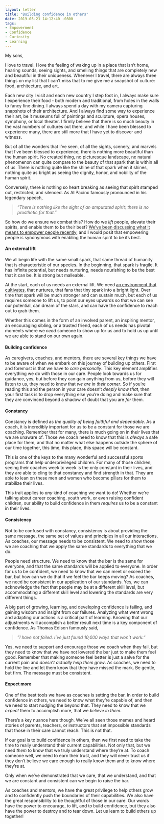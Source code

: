 ```yaml
---
layout: letter
title: "Building confidence in others"
date: 2019-05-21 14:12:40 -0800
tags:
- Empowerment
- Confidence
- Curiosity
- Learning
---
```

My sons,

I love to travel. I love the feeling of waking up in a place that isn’t home, hearing sounds, seeing sights, and smelling things that are completely new and beautiful in their uniqueness. Whenever I travel, there are always three things on my list that I can’t miss that to me give me a snapshot of culture: food, architecture, and art.

Each new city I visit and each new country I step foot in, I always make sure I experience their food - both modern and traditional, from holes in the walls to fancy fine dining. I always spend a day with my camera capturing snapshots of their architecture.  And I always find some way to experience their art, be it museums full of paintings and sculpture, opera houses, symphony, or local theater. I firmly believe that there is so much beauty in the vast numbers of cultures out there, and while I have been blessed to experience many, there are still more that I have yet to discover and witness.

But of all the wonders that I’ve seen, of all the sights, scenery, and marvels that I’ve been blessed to experience, there is nothing more beautiful than the human spirit. No created thing, no picturesque landscape, no natural phenomenon can quite compare to the beauty of that spark that is within all of us. There is nothing quite like the shine of that spark when it shines, nothing quite as bright as seeing the dignity, honor, and nobility of the human spirit.

Conversely, there is nothing so heart breaking as seeing that spirit stamped out, restricted, and silenced. As Al Pacino famously pronounced in his legendary speech,

> *“There is nothing like the sight of an amputated spirit; there is no prosthetic for that.”*

So how do we ensure we combat this? How do we *lift* people, elevate their spirits, and enable them to be their best? [We’ve been discussing what it means to empower people recently](https://blog.samng.me/empowerment-a04ca5a0c696 "https://blog.samng.me/empowerment-a04ca5a0c696"), and I would posit that empowering people is synonymous with enabling the human spirit to be its best.

#### An external lift
We all begin life with the same small spark, that same thread of humanity that is characteristic of our species. In the beginning, that spark is fragile. It has infinite potential, but needs nurturing, needs nourishing to be the best that it can be. It is strong but malleable.

At the start, each of us needs an external lift. We need [an environment that cultivates](https://medium.com/sam-ng/creating-an-empowering-environment-127275ac1a2f), that nurtures, that fans that tiny spark into a bright light. Over time that spark will be much stronger and can sustain much, but each of us requires someone to lift us, to point our eyes upwards so that we can see our potential, can dream of the stars, and can have the confidence to reach out to grab them.

Whether this comes in the form of an involved parent, an inspiring mentor, an encouraging sibling, or a trusted friend, each of us needs has pivotal moments where we *need* someone to show up for us and to hold us up until we are able to stand on our own again.

#### Building confidence
As caregivers, coaches, and mentors, there are several key things we have to be aware of when we embark on this journey of building up others. First and foremost is that we have to *care personally*. This key element amplifies everything we do with those in our care. People look towards us for guidance, yes, but before they can gain anything from us, before they will listen to us, they need to know that *we are in their corner*. So if you’re reading this and the person in your care doesn’t *deeply know that*, then your first task is to drop everything else you’re doing and make sure that they are convinced beyond a shadow of doubt that you are *for* them.

#### Constancy
Constancy is defined as *the quality of being faithful and dependable*. As a coach, it is incredibly important for us to be a constant for those we are coaching. Remember that for many, there is much going on in their lives that we are unaware of. Those we coach need to know that this is *always* a safe place for them, and that no matter what else happens outside the sphere of our time together, this time, this place, this space will be constant.

This is one of the keys to the many wonderful and successful sports programs that help underprivileged children. For many of those children, seeing their coaches week to week is the only constant in their lives, and they are able to cling to that constancy and find strength in that. They are able to lean on these men and women who become pillars for them to stabilize their lives.

This trait applies to *any* kind of coaching we want to do! Whether we’re talking about career coaching, youth work, or even raising confident children, our ability to build confidence in them *requires* us to be a constant in their lives.

#### Consistency
Not to be confused with constancy, consistency is about providing the same message, the same set of values and principles in all our interactions. As coaches, our message needs to be consistent. We need to show those we are coaching that we apply the same standards to everything that we do.

People need structure. We need to know that the bar is the same for everyone, and that the same standards will be applied to everyone. In order for us to be confident, we need to know that we can meet or exceed the bar, but how can we do that if we feel the bar keeps moving? As coaches, we need be consistent in our application of our standards. Yes, we can acknowledge the fact that people may be at a different skill level, but accommodating a different skill level and lowering the standards are very different things.

A big part of growing, learning, and developing confidence is failing, and gaining wisdom and insight from our failures. Analyzing what went wrong and adapting our actions is a critical part of learning. Knowing that our adjustments will accomplish a better result next time is a key component of confidence. As Thomas Edison famously said,

> *”I have not failed. I’ve just found 10,000 ways that won’t work.”*

Yes, we need to support and encourage those we coach when they fail, but they need to know that we have not lowered the bar just to make them feel good. Remember that making someone feel better is just a salve for the current pain and *doesn’t actually help them grow*. As coaches, we need to hold the line and let them know that they have missed the mark. Be gentle, but firm. The message must be consistent.

#### Expect more
One of the best tools we have as coaches is setting the bar. In order to build confidence in others, we need to know what they’re capable of, and then we need to start nudging the beyond that. They need to know that we *expect* them to accomplish more, that we *believe in them*.

There’s a key nuance here though. We’ve all seen those memes and heard stories of parents, teachers, or instructors that set impossible standards that those in their care cannot reach. This is not that.

If our goal is to build confidence in others, then we first need to take the time to really understand their current capabilities. Not only that, but we need *them* to know that we truly understand where they’re at. To coach someone well, we need to earn their trust, and they will never trust us if they don’t believe we care enough to really know them and to know where they’re at.

Only when we’ve demonstrated that we care, that we understand, and that we are constant and consistent can we begin to raise the bar.

As coaches and mentors, we have the great privilege to help others grow and to confidently push the boundaries of their capabilities. We also have the great responsibility to be thoughtful of those in our care. Our words have the power to encourage, to lift, and to build confidence, but they also have the power to destroy and to tear down. Let us learn to build others up together!
